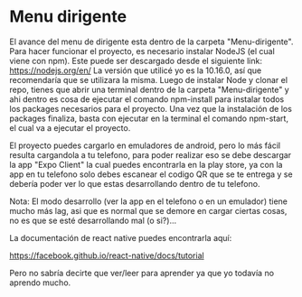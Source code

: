 # Menu dirigente

El avance del menu de dirigente esta dentro de la carpeta "Menu-dirigente". Para hacer funcionar el proyecto, es necesario
instalar NodeJS (el cual viene con npm). Este puede ser descargado desde el siguiente link:
https://nodejs.org/en/
La versión que utilicé yo es la 10.16.0, así que recomendaría que se utilizara la misma.
Luego de instalar Node y clonar el repo, tienes que abrir una terminal dentro de la carpeta "Menu-dirigente"
y ahi dentro es cosa de ejecutar el comando npm-install para instalar todos los packages necesarios para el proyecto.
Una vez que la instalación de los packages finaliza, basta con ejecutar en la terminal el comando npm-start, el cual va a ejecutar el proyecto.

El proyecto puedes cargarlo en emuladores de android, pero lo más fácil resulta cargandola a tu telefono, para poder realizar eso
se debe descargar la app "Expo Client" la cual puedes encontrarla en la play store, ya con la app en tu telefono solo debes escanear el codigo QR que se te entrega y se debería poder ver lo que estas desarrollando dentro de tu telefono.


Nota: El modo desarrollo (ver la app en el telefono o en un emulador) tiene mucho más lag, asi que es normal que se demore en cargar ciertas cosas, no es que se esté desarrollando mal (o si?)...

La documentación de react native puedes encontrarla aquí:

https://facebook.github.io/react-native/docs/tutorial

Pero no sabría decirte que ver/leer para aprender ya que yo todavía no aprendo mucho.


